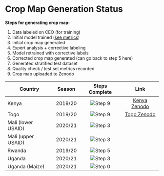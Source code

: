 # Crop Map Generation Status

**Steps for generating crop map:**
1. Data labeled on CEO (for training)
2. Initial model trained ([see metrics](data/model_metrics.json))
3. Initial crop map generated
4. Expert analysis + corrective labeling
5. Model retrained with corrective labels
6. Corrected crop map generated (can go back to step 5 here)
7. Generated stratified test dataset
8. Quality check / test set metrics recorded
9. Crop map uploaded to Zenodo

[Step 0]: https://progress-bar.dev/0/?scale=9&suffix=/9&width=400
[Step 1]: https://progress-bar.dev/1/?scale=9&suffix=/9&width=400
[Step 2]: https://progress-bar.dev/2/?scale=9&suffix=/9&width=400
[Step 3]: https://progress-bar.dev/3/?scale=9&suffix=/9&width=400
[Step 4]: https://progress-bar.dev/4/?scale=9&suffix=/9&width=400
[Step 5]: https://progress-bar.dev/5/?scale=9&suffix=/9&width=400
[Step 6]: https://progress-bar.dev/6/?scale=9&suffix=/9&width=400
[Step 7]: https://progress-bar.dev/7/?scale=9&suffix=/9&width=400
[Step 8]: https://progress-bar.dev/8/?scale=9&suffix=/9&width=400
[Step 9]: https://progress-bar.dev/9/?scale=9&suffix=/9&width=400

[Kenya Zenodo]: https://zenodo.org/record/4271144#.YK07oJNKhTZ
[Togo Zenodo]: https://zenodo.org/record/3836629#.YK08FJNKhTY

|Country            |Season         |Steps Complete |Link   |
|---                |:---:          |:---:          |:---:  |
|Kenya              |2019/20        |![Step 9]     |[Kenya Zenodo]   |
|Togo               |2019/20        |![Step 9]     |[Togo Zenodo]   |
|Mali (lower USAID) |2020/21        |![Step 3]      |       |
|Mali (upper USAID) |2020/21        |![Step 3]      |       |
|Rwanda             |2019/20        |![Step 5]      |       |
|Uganda             |2020/21        |![Step 3]      |       |
|Uganda (Maize)     |2020/21        |![Step 0]      |       |
